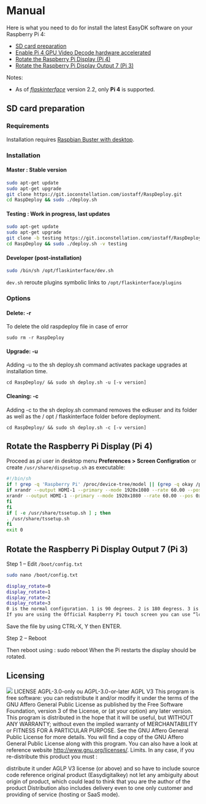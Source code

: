 # Manual

Here is what you need to do for install the latest EasyDK software on your Raspberry Pi 4:

* [SD card preparation](#sd-card-preparation)
* [Enable Pi 4 GPU Video Decode hardware accelerated](docs/CHROMIUM_GPU.md)
* [Rotate the Raspberry Pi Display (Pi 4)](#rotate-the-raspberry-pi-display-pi-4)
* [Rotate the Raspberry Pi Display Output 7 (Pi 3)](#rotate-the-raspberry-pi-display-output-7-pi-3)


Notes:
* As of *[flaskinterface](https://git.ioconstellation.com/iostaff/flaskinterface)* version 2.2, only **Pi 4** is supported.

 
## SD card preparation

### Requirements

Installation requires [Raspbian Buster with desktop](https://www.raspberrypi.org/downloads/raspbian/).

### Installation

#### Master : Stable version

```bash
sudo apt-get update
sudo apt-get upgrade
git clone https://git.ioconstellation.com/iostaff/RaspDeploy.git
cd RaspDeploy && sudo ./deploy.sh
```
 
#### Testing : Work in progress, last updates

```bash
sudo apt-get update
sudo apt-get upgrade
git clone -b testing https://git.ioconstellation.com/iostaff/RaspDeploy.git
cd RaspDeploy && sudo ./deploy.sh -v testing
```

#### Developer (post-installation)

```bash
sudo /bin/sh /opt/flaskinterface/dev.sh
```

`dev.sh` reroute plugins symbolic links to `/opt/flaskinterface/plugins`

### Options

#### Delete: -r
To delete the old raspdeploy file in case of error

`sudo rm -r RaspDeploy`

#### Upgrade: -u
Adding -u to the sh deploy.sh command activates package upgrades at installation time.

`cd RaspDeploy/ && sudo sh deploy.sh -u [-v version]`

#### Cleaning: -c
Adding -c to the sh deploy.sh command removes the edkuser and its folder as well as the / opt / flaskinterface folder before deployment.

`cd RaspDeploy/ && sudo sh deploy.sh -c [-v version]`

## Rotate the Raspberry Pi Display (Pi 4)

Proceed as *pi* user in desktop menu **Preferences > Screen Configration** or create `/usr/share/dispsetup.sh` as executable:

```bash
#!/bin/sh
if ! grep -q 'Raspberry Pi' /proc/device-tree/model || (grep -q okay /proc/device-tree/soc/v3d@7ec00000/status 2> /dev/null || grep -q okay /proc/device-tree/soc/firmwarekms@7e600000/status 2> /dev/null || grep -q okay /proc/device-tree/v3dbus/v3d@7ec04000/status 2> /dev/null) ; then
if xrandr --output HDMI-1 --primary --mode 1920x1080 --rate 60.00 --pos 0x0 --rotate right --dryrun ; then
xrandr --output HDMI-1 --primary --mode 1920x1080 --rate 60.00 --pos 0x0 --rotate right
fi
fi
if [ -e /usr/share/tssetup.sh ] ; then
. /usr/share/tssetup.sh
fi
exit 0

```


## Rotate the Raspberry Pi Display Output 7 (Pi 3)

Step 1 – Edit `/boot/config.txt`

```bash
sudo nano /boot/config.txt

display_rotate=0
display_rotate=1
display_rotate=2
display_rotate=3
0 is the normal configuration. 1 is 90 degrees. 2 is 180 degress. 3 is 270 degrees.
If you are using the Official Raspberry Pi touch screen you can use “lcd_rotate” rather than “display_rotate”.
```


Save the file by using CTRL-X, Y then ENTER.

Step 2 – Reboot

Then reboot using : sudo reboot When the Pi restarts the display should be rotated.


## Licensing
![](https://easydigitalkey.com/img/cms/t%C3%A9l%C3%A9chargement%20(2).png)
LICENSE AGPL-3.0-only ou AGPL-3.0-or-later
AGPL V3 This program is free software: you can redistribute it and/or modify it under the terms of the GNU Affero General Public License as published by the Free Software Foundation, version 3 of the License, or (at your option) any later version.
This program is distributed in the hope that it will be useful, but WITHOUT ANY WARRANTY; without even the implied warranty of MERCHANTABILITY or FITNESS FOR A PARTICULAR PURPOSE. See the GNU Affero General Public License for more details.
You will find a copy of the GNU Affero General Public License along with this program.
You can also have a look at reference website http://www.gnu.org/licenses/. Limits. In any case, if you re-distribute this product you must :

distribute it under AGLP V3 license (or above) and so have to include source code
reference original product (Easydigitalkey)
not let any ambiguity about origin of product, which could lead to think that you are the author of the product 
Distribution also includes delivery even to one only customer and providing of service (hosting or SaaS mode). 